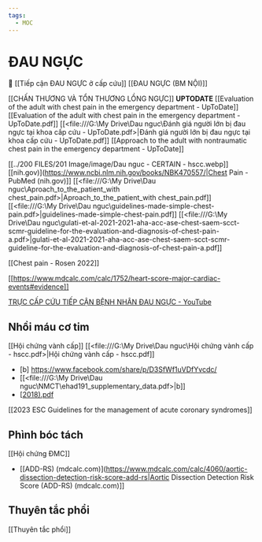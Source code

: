 ```yaml
---
tags:
  - MOC
---
```

# ĐAU NGỰC

🔴 [[Tiếp cận ĐAU NGỰC ở cấp cứu]]
[[ĐAU NGỰC (BM NỘI)]]

[[CHẤN THƯƠNG VÀ TỔN THƯƠNG LỒNG NGỰC]]
**UPTODATE**
[[Evaluation of the adult with chest pain in the emergency department - UpToDate]]
	[[Evaluation of the adult with chest pain in the emergency department - UpToDate.pdf]]
	[[<file:///G:\My Drive\Dau nguc\Đánh giá người lớn bị đau ngực tại khoa cấp cứu - UpToDate.pdf>|Đánh giá người lớn bị đau ngực tại khoa cấp cứu - UpToDate.pdf]]
[[Approach to the adult with nontraumatic chest pain in the emergency department - UpToDate]]




[[../200 FILES/201 Image/image/Dau nguc - CERTAIN - hscc.webp]]
[[nih.gov)](https://www.ncbi.nlm.nih.gov/books/NBK470557/|Chest Pain - PubMed (nih.gov)]]
[[<file:///G:\My Drive\Dau nguc\Aproach_to_the_patient_with chest_pain.pdf>|Aproach_to_the_patient_with chest_pain.pdf]]
[[<file:///G:\My Drive\Dau nguc\guidelines-made-simple-chest-pain.pdf>|guidelines-made-simple-chest-pain.pdf]]
	[[<file:///G:\My Drive\Dau nguc\gulati-et-al-2021-2021-aha-acc-ase-chest-saem-scct-scmr-guideline-for-the-evaluation-and-diagnosis-of-chest-pain-a.pdf>|gulati-et-al-2021-2021-aha-acc-ase-chest-saem-scct-scmr-guideline-for-the-evaluation-and-diagnosis-of-chest-pain-a.pdf]]

[[Chest pain - Rosen 2022]]

[[https://www.mdcalc.com/calc/1752/heart-score-major-cardiac-events#evidence]]


[TRỰC CẤP CỨU TIẾP CẬN BỆNH NHÂN ĐAU NGỰC - YouTube](https://www.youtube.com/watch?v=6cycvX48UzY&t=1560s)
## Nhồi máu cơ tim
[[Hội chứng vành cấp]]
[[<file:///G:\My Drive\Dau nguc\Hội chứng vành cấp - hscc.pdf>|Hội chứng vành cấp - hscc.pdf]]
- [b] https://www.facebook.com/share/p/D3SfWf1uVDfYvcdc/
- [[<file:///G:\My Drive\Dau nguc\NMCT\ehad191_supplementary_data.pdf>|b]]
- [[2018).pdf](<file:///G:\My Drive\Dau nguc\NMCT\eurheartj_40_3_237 - Fourth universal definition of myocardial infarction (2018|b]].pdf>)


[[2023 ESC Guidelines for the management of acute coronary syndromes]]

## Phình bóc tách
[[Hội chứng ĐMC]]
- [[ADD-RS) (mdcalc.com)](https://www.mdcalc.com/calc/4060/aortic-dissection-detection-risk-score-add-rs|Aortic Dissection Detection Risk Score (ADD-RS) (mdcalc.com)]]

## Thuyên tắc phổi
[[Thuyên tắc phổi]]